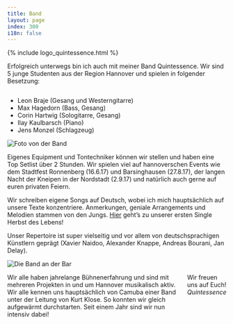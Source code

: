 ```yaml
---
title: Band
layout: page
index: 300
i18n: false
---
```


<div class="row">
	<div class="column small-12 band-logo">
		{% include logo_quintessence.html %}
	</div>
</div>

Erfolgreich unterwegs bin ich auch mit meiner Band Quintessence. Wir sind 5 junge Studenten aus der Region Hannover und spielen in folgender Besetzung:

<div class="row">
	<div class="small-12 medium-5 columns">
		<ul>
			<li>Leon Braje (Gesang und Westerngitarre)</li>
			<li>Max Hagedorn (Bass, Gesang)</li>
			<li>Corin Hartwig (Sologitarre, Gesang)</li>
			<li>Ilay Kaulbarsch (Piano)</li>
			<li>Jens Monzel (Schlagzeug)</li>
		</ul>
	</div>
	<div class="small-5 medium-7 columns end">
		<img alt="Foto von der Band" src="{{ site.baseurl }}/img/band/band.jpg" />
	</div>
</div>

Eigenes Equipment und Tontechniker können wir stellen und haben eine Top Setlist über 2 Stunden. Wir spielen viel auf hannoverschen Events wie dem Stadtfest Ronnenberg (16.6.17) und Barsinghausen (27.8.17), der langen Nacht der Kneipen in der Nordstadt (2.9.17) und natürlich auch gerne auf euren privaten Feiern.

Wir schreiben eigene Songs auf Deutsch, wobei ich mich hauptsächlich auf unsere Texte konzentriere. Anmerkungen, geniale Arrangements und Melodien stammen von den Jungs. [Hier]() geht’s zu unserer ersten Single Herbst des Lebens!

Unser Repertoire ist super vielseitig und vor allem von deutschsprachigen Künstlern geprägt (Xavier Naidoo, Alexander Knappe, Andreas Bourani, Jan Delay). 

<div class="row">
	<div class="small-12 medium-6 columns">
		<img alt="Die Band an der Bar" src="{{ site.baseurl }}/img/band/band-bar.jpg" />
	</div>
	<div class="small-12 medium-6 columns">
		<p>Wir alle haben jahrelange Bühnenerfahrung und sind mit mehreren Projekten in und um Hannover musikalisch aktiv. Wir alle kennen uns hauptsächlich von Camuba einer Band unter der Leitung von Kurt Klose. So konnten wir gleich aufgewärmt durchstarten. Seit einem Jahr sind wir nun intensiv dabei!</p>
		<p>Wir freuen uns auf Euch!<br />
		<i>Quintessence</i></p>
	</div>
</div>
